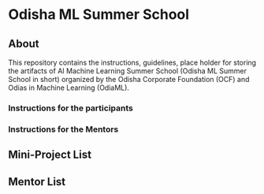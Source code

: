 # Odisha ML Summer School

## About
This repository contains the instructions, guidelines, place holder for storing the artifacts of AI Machine Learning Summer School (Odisha ML Summer School in short) organized by the Odisha Corporate Foundation (OCF) and Odias in Machine Learning (OdiaML).

### Instructions for the participants

### Instructions for the Mentors

## Mini-Project List

## Mentor List 


